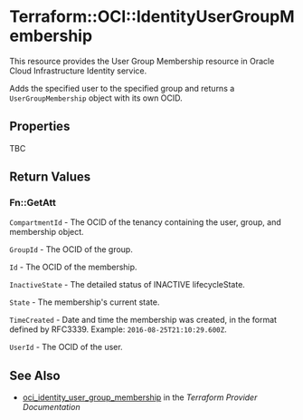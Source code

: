 # Terraform::OCI::IdentityUserGroupMembership

This resource provides the User Group Membership resource in Oracle Cloud Infrastructure Identity service.

Adds the specified user to the specified group and returns a `UserGroupMembership` object with its own OCID.

## Properties

TBC

## Return Values

### Fn::GetAtt

`CompartmentId` - The OCID of the tenancy containing the user, group, and membership object.

`GroupId` - The OCID of the group.

`Id` - The OCID of the membership.

`InactiveState` - The detailed status of INACTIVE lifecycleState.

`State` - The membership's current state.

`TimeCreated` - Date and time the membership was created, in the format defined by RFC3339.  Example: `2016-08-25T21:10:29.600Z`.

`UserId` - The OCID of the user.

## See Also

* [oci_identity_user_group_membership](https://www.terraform.io/docs/providers/oci/r/identity_user_group_membership.html) in the _Terraform Provider Documentation_